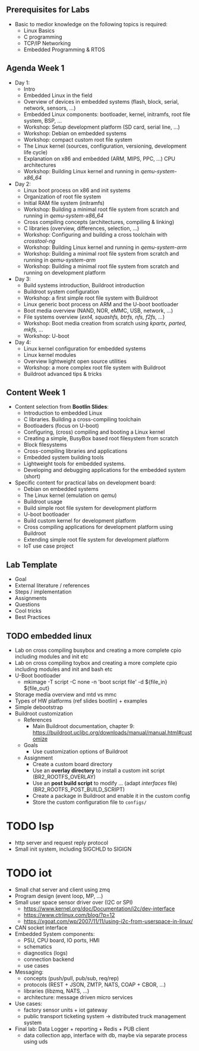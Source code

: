 ## Prerequisites for Labs

* Basic to medior knowledge on the following topics is required:
  - Linux Basics
  - C programming
  - TCP/IP Networking
  - Embedded Programming & RTOS


## Agenda Week 1

* Day 1:
    * Intro
    * Embedded Linux in the field
    * Overview of devices in embedded systems (flash, block, serial, network, sensors, ...)
    * Embedded Linux components: bootloader, kernel, initramfs, root file system, BSP, ...
    * Workshop: Setup development platform (SD card, serial line, ...)
    * Workshop: Debian on embedded systems
    * Workshop: compact custom root file system
    * The Linux kernel (sources, configuration, versioning, development life cycle)
    * Explanation on x86 and embedded (ARM, MIPS, PPC, ...) CPU architectures
    * Workshop: Building Linux kernel and running in *qemu-system-x86_64*
* Day 2:
    * Linux boot process on x86 and init systems
    * Organization of root file system
    * Initial RAM file system (initramfs)
    * Workshop: Building a minimal root file system from scratch and running in *qemu-system-x86_64*
    * Cross compiling concepts (architectures, compiling & linking)
    * C libraries (overview, differences, selection, ...)
    * Workshop: Configuring and building a cross toolchain with *crosstool-ng*
    * Workshop: Building Linux kernel and running in *qemu-system-arm*
    * Workshop: Building a minimal root file system from scratch and running in *qemu-system-arm*
    * Workshop: Building a minimal root file system from scratch and running on development platform
* Day 3:
    * Build systems introduction, Buildroot introduction
    * Buildroot system configuration
    * Workshop: a first simple root file system with Buildroot
    * Linux generic boot process on ARM and the U-boot bootloader
    * Boot media overview (NAND, NOR, eMMC, USB, network, ...)
    * File systems overview (*ext4, squashfs, btrfs, nfs, f2fs, ...*)
    * Workshop: Boot media creation from scratch using *kpartx, parted, mkfs, ...*
    * Workshop: U-boot
* Day 4:
    * Linux kernel configuration for embedded systems
    * Linux kernel modules
    * Overview lightweight open source utilities
    * Workshop: a more complex root file system with Buildroot
    * Buildroot advanced tips & tricks


## Content Week 1
* Content selection from **Bootlin Slides**:
    * Introduction to embedded Linux
    * C libraries. Building a cross-compiling toolchain
    * Bootloaders (focus on U-boot)
    * Configuring, (cross) compiling and booting a Linux kernel
    * Creating a simple, BusyBox based root filesystem from scratch
    * Block filesystems
    * Cross-compiling libraries and applications
    * Embedded system building tools
    * Lightweight tools for embedded systems.
    * Developing and debugging applications for the embedded system (short)
* Specific content for practical labs on development board:
    * Debian on embedded systems
    * The Linux kernel (emulation on *qemu*)
    * Buildroot usage
    * Build simple root file system for development platform
    * U-boot bootloader
    * Build custom kernel for development platform
    * Cross compiling applications for development platform using Buildroot
    * Extending simple root file system for development platform
    * IoT use case project


## Lab Template
* Goal
* External literature / references
* Steps / implementation
* Assignments
* Questions
* Cool tricks
* Best Practices


## TODO embedded linux

* Lab on cross compiling busybox and creating a more complete cpio including modules and init etc
* Lab on cross compiling toybox and creating a more complete cpio including modules and init and bash etc
* U-Boot bootloader
  -  mkimage -T script -C none -n 'boot script file' -d ${file_in} ${file_out}
* Storage media overview and mtd vs mmc
* Types of HW platforms (ref slides bootlin) + examples
* Simple debootstrap
* Buildroot customization
    - References
      - Main Buildroot documentation, chapter 9: https://buildroot.uclibc.org/downloads/manual/manual.html#customize
    - Goals
      - Use customization options of Buildroot
    - Assignment
      - Create a custom board directory
      - Use an **overlay directory** to install a custom init script (BR2_ROOTFS_OVERLAY)
      - Use an **post build script** to modify ... (adapt *interfaces* file) (BR2_ROOTFS_POST_BUILD_SCRIPT)
      - Create a package in Buildroot and enable it in the custom config
      - Store the custom configuration file to ``configs/``


# TODO lsp
* http server and request reply protocol
* Small init system, including SIGCHLD to SIGIGN


# TODO iot
* Small chat server and client using zmq
* Program design (event loop, MP, ...)
* Small user space sensor driver over (I2C or SPI)
  * https://www.kernel.org/doc/Documentation/i2c/dev-interface
  * https://www.ctrlinux.com/blog/?p=12
  * https://xgoat.com/wp/2007/11/11/using-i2c-from-userspace-in-linux/
* CAN socket interface
* Embedded System components:
  * PSU, CPU board, IO ports, HMI
  * schematics
  * diagnostics (logs)
  * connection backend
  * use cases
* Messaging:
  * concepts (push/pull, pub/sub, req/rep)
  * protocols (REST + JSON, ZMTP, NATS, COAP + CBOR, ...)
  * libraries (libzmq, NATS, ...)
  * architecture: message driven micro services
* Use cases:
  * factory sensor units + iot gateway
  * public transport ticketing system -> distributed truck management system
* Final lab: Data Logger + reporting + Redis + PUB client
  * data collection app, interface with db, maybe via separate process using uds

